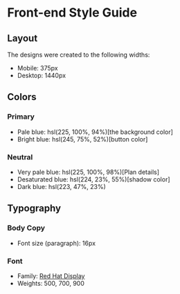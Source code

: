 # Front-end Style Guide

## Layout

The designs were created to the following widths:

- Mobile: 375px
- Desktop: 1440px

## Colors

### Primary

- Pale blue: hsl(225, 100%, 94%)[the background color]
- Bright blue: hsl(245, 75%, 52%)[button color]

### Neutral

- Very pale blue: hsl(225, 100%, 98%)[Plan details]
- Desaturated blue: hsl(224, 23%, 55%)[shadow color]
- Dark blue: hsl(223, 47%, 23%)

## Typography

### Body Copy

- Font size (paragraph): 16px

### Font

- Family: [Red Hat Display](https://fonts.google.com/specimen/Red+Hat+Display)
- Weights: 500, 700, 900
